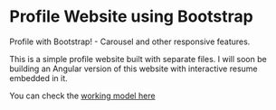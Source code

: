 # Profile Website using Bootstrap
Profile with Bootstrap! - Carousel and other responsive features.

This is a simple profile website built with separate files. I will soon be building an Angular version of this website with interactive resume embedded in it.

You can check the [working model here](https://piyushpatel2005.github.io/profile/)
